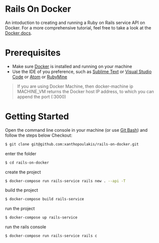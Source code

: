 # Rails On Docker
An intoduction to creating and running a Ruby on Rails service API on Docker. For a more comprehensive tutorial, feel free to take a look at the  [Docker docs](https://docs.docker.com/compose/rails/#restart-the-application).
# Prerequisites
  - Make sure [Docker](https://docs.docker.com/docker-for-windows/install/) is installed and running on your machine
  - Use the IDE of you preference, such as [Sublime Text](https://www.sublimetext.com/) or [Visual Studio Code](https://code.visualstudio.com/) or [Atom](https://atom.io/) or [RubyMine](https://www.jetbrains.com/ruby/)
>If you are using Docker Machine, then docker-machine ip MACHINE_VM returns the Docker host IP address, to which you can append the port (<Docker-Host-IP>:3000)
# Getting Started
Open the command line console in your machine (or use [Git Bash](https://gitforwindows.org/)) and follow the steps below
Checkout:
```sh
$ git clone git@github.com:xanthopoulakis/rails-on-docker.git
```
enter the folder
```sh
$ cd rails-on-docker
```
create the project
```sh
$ docker-compose run rails-service rails new . --api -T
```
build the project
```sh
$ docker-compose build rails-service
```
run the project
```sh
$ docker-compose up rails-service
```
run the rails console
```sh
$ docker-compose run rails-service rails c
```
